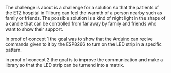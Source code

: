 The challenge is about is a challenge for a solution so that the patients of the ETZ hospital in Tilburg can feel the warmth of a person nearby such as family or friends. The possible solution is a kind of night light in the shape of a candle that can be controlled from far away by family and friends who want to show their support.

In proof of concept 1 the goal was to show that the Arduino can recive commands given to it by the ESP8266 to turn on the LED strip in a specific pattern.

in proof of concept 2 the goal is to improve the communication and make a library so that the LED strip can be turnend into a matrix.
